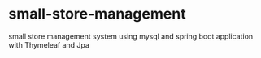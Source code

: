 # small-store-management
small store management system using mysql and spring boot application with Thymeleaf and Jpa 
